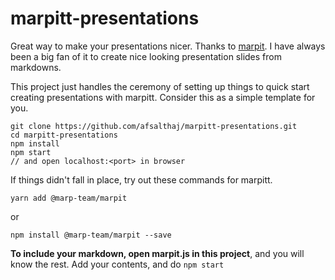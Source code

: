 # marpitt-presentations

Great way to make your presentations nicer. 
Thanks to [marpit](https://github.com/marp-team/marpit).
I have always been a big fan of it to create nice looking presentation slides from markdowns.

This project just handles the ceremony of setting up things to quick start creating presentations with marpitt.
Consider this as a simple template for you.

```
git clone https://github.com/afsalthaj/marpitt-presentations.git
cd marpitt-presentations
npm install
npm start
// and open localhost:<port> in browser
```

If things didn't fall in place, try out these commands for marpitt.

```
yarn add @marp-team/marpit

```

or

```
npm install @marp-team/marpit --save
```

**To include your markdown, open marpit.js in this project**, and you will know the rest.
Add your contents, and do `npm start`
